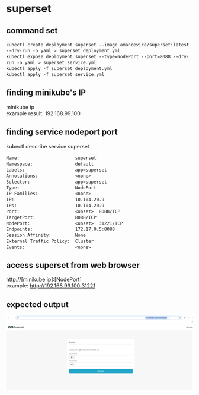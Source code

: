 # superset

## command set

```
kubectl create deployment superset --image amancevice/superset:latest --dry-run -o yaml > superset_deployment.yml
kubectl expose deployment superset --type=NodePort --port=8088 --dry-run -o yaml > superset_service.yml
kubectl apply -f superset_deployment.yml
kubectl apply -f superset_service.yml
```

## finding minikube's IP
minikube ip<br/> 
example result: 192.168.99.100

## finding service nodeport port
kubectl describe service superset

```
Name:                     superset
Namespace:                default
Labels:                   app=superset
Annotations:              <none>
Selector:                 app=superset
Type:                     NodePort
IP Families:              <none>
IP:                       10.104.20.9
IPs:                      10.104.20.9
Port:                     <unset>  8088/TCP
TargetPort:               8088/TCP
NodePort:                 <unset>  31221/TCP
Endpoints:                172.17.0.5:8088
Session Affinity:         None
External Traffic Policy:  Cluster
Events:                   <none>
```
  
## access superset from web browser
http://[minikube ip]:[NodePort]<br/>
example: http://192.168.99.100:31221

## expected output
<img src="./superset.jpg">
